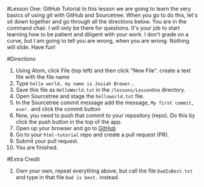 #Lesson One: GitHub Tutorial
In this lesson we are going to learn the very basics of using git with GitHub and Sourcetree. When you go to do this, let's sit down together and go through all the directions below. You are in the command chair. I will only be there for questions. It's your job to start learning how to be patient and diligent with your work. I don't grade on a curve, but I am going to tell you are wrong, when you are wrong. Nothing will slide. Have fun!

#Directions
1. Using Atom, click File (top left) and then click "New File". create a text file with the file name
2. Type `hello world, my name is Josiah Brewer.`.
3. Save this file as `HelloWorld.txt` in the `/lessons/LessonOne` directory.
3. Open Sourcetree and stage the `helloworld.txt` file.
4. In the Sourcetree commit message add the message, `My first commit, ever.` and click the commit button
5. Now, you need to push that commit to your repository (repo). Do this by click the push button in the top of the app.
6. Open up your browser and go to [GitHub](http://www.github.com)
7. Go to your `html-tutorial` repo and create a pull request (PR).
8. Submit your pull request.
9. You are finished.

#Extra Credit
1. Own your own, repeat everything above, but call the file `DadIsBest.txt` and type in that file `Dad is best.` instead.
